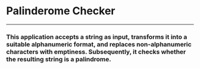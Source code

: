 # Palinderome Checker
---------------------
### This application accepts a string as input, transforms it into a suitable alphanumeric format, and replaces non-alphanumeric characters with emptiness. Subsequently, it checks whether the resulting string is a palindrome.